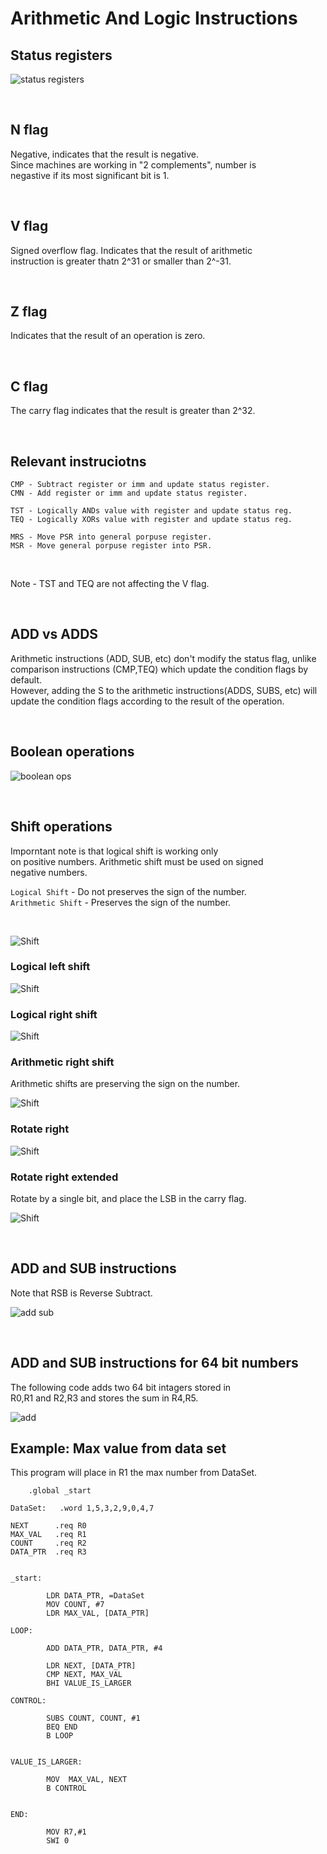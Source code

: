 # Arithmetic And Logic Instructions

## Status registers

![status registers](img/arithm_and_logic/status_registers.PNG)

</br>

## N flag 

Negative, indicates that the result is negative.  
Since machines are working in "2 complements", number is  
negastive if its most significant bit is 1.  

</br>

## V flag 

Signed overflow flag. Indicates that the result of arithmetic   
instruction is greater thatn 2^31 or smaller than 2^-31.

</br>

## Z flag

Indicates that the result of an operation is zero.  

</br>

## C flag

The carry flag indicates that the result is greater than 2^32.  

</br>

## Relevant instruciotns

``` text
CMP - Subtract register or imm and update status register.
CMN - Add register or imm and update status register.

TST - Logically ANDs value with register and update status reg.  
TEQ - Logically XORs value with register and update status reg.  

MRS - Move PSR into general porpuse register.
MSR - Move general porpuse register into PSR.

```
</br>

Note - TST and TEQ are not affecting the V flag.


</br>

## ADD vs ADDS

Arithmetic instructions (ADD, SUB, etc) don't modify the status    flag, unlike comparison instructions (CMP,TEQ) which update the   condition flags by default.   
However, adding the S to the arithmetic instructions(ADDS, SUBS,  etc) will update the condition flags according to the result of the operation.  

</br>

## Boolean operations

![boolean ops](img/arithm_and_logic/boolean_operations.PNG)

</br>

## Shift operations

Imporntant note is that logical shift is working only  
on positive numbers. Arithmetic shift must be used on signed  
negative numbers.

`Logical Shift` - Do not preserves the sign of the number.  
`Arithmetic Shift` - Preserves the sign of the number.  

</br>

![Shift](img/arithm_and_logic/barrel_shifter.PNG)

### Logical left shift
![Shift](img/arithm_and_logic/logical_left_shift.PNG)

### Logical right shift
![Shift](img/arithm_and_logic/logical_right_shift.PNG)

### Arithmetic right shift

Arithmetic shifts are preserving the sign on the number.

![Shift](img/arithm_and_logic/arithmetic_shift.PNG)

### Rotate right

![Shift](img/arithm_and_logic/ror.PNG)

### Rotate right extended
Rotate by a single bit, and place the LSB in the carry flag.  

![Shift](img/arithm_and_logic/rrx.PNG)

</br>

## ADD and SUB instructions

Note that RSB is Reverse Subtract.

![add sub](img/arithm_and_logic/add_sub.PNG)

</br>

## ADD and SUB instructions for 64 bit numbers

The following code adds two 64 bit intagers stored in  
R0,R1 and R2,R3 and stores the sum in R4,R5.

![add](img/arithm_and_logic/add_64_bit_number.PNG)


## Example: Max value from data set

This program will place in R1 the max number from DataSet.

```
	.global _start

DataSet:   .word 1,5,3,2,9,0,4,7

NEXT      .req R0
MAX_VAL   .req R1
COUNT     .req R2
DATA_PTR  .req R3


_start:

        LDR DATA_PTR, =DataSet
        MOV COUNT, #7
        LDR MAX_VAL, [DATA_PTR]

LOOP:
        
        ADD DATA_PTR, DATA_PTR, #4
        
        LDR NEXT, [DATA_PTR]
        CMP NEXT, MAX_VAL    
        BHI VALUE_IS_LARGER

CONTROL: 

        SUBS COUNT, COUNT, #1
        BEQ END
        B LOOP

        
VALUE_IS_LARGER:

        MOV  MAX_VAL, NEXT
        B CONTROL
 	

END:

        MOV R7,#1
        SWI 0

```